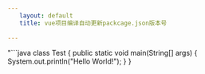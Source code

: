 ```yaml
---
　　layout: default
　　title: vue项目编译自动更新packcage.json版本号
  
---
```


"```java
class Test {
  public static void main(String[] args) {
      System.out.println("Hello  World!");
  }
}
```"
